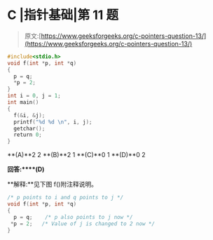 # C |指针基础|第 11 题

> 原文:[https://www.geeksforgeeks.org/c-pointers-question-13/](https://www.geeksforgeeks.org/c-pointers-question-13/)

```cpp
#include<stdio.h> 
void f(int *p, int *q) 
{ 
  p = q; 
  *p = 2; 
} 
int i = 0, j = 1; 
int main() 
{ 
  f(&i, &j); 
  printf("%d %d \n", i, j); 
  getchar(); 
  return 0; 
}
```

**(A)**2 2
**(B)**2 1
**(C)**0 1
**(D)**0 2

**回答:****(D)**

**解释:**见下图 f()附注释说明。

```cpp
/* p points to i and q points to j */
void f(int *p, int *q) 
{ 
  p = q;    /* p also points to j now */
 *p = 2;   /* Value of j is changed to 2 now */
}
```